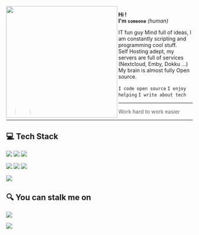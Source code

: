 

<img align="left" width="300" height="300" src="https://media.giphy.com/media/5eLDrEaRGHegx2FeF2/giphy.gif">

 **Hi !  
 I'm `someone`** *(human)*   


IT fun guy
Mind full of ideas, I am constantly scripting and programming cool stuff.   
Self Hosting adept, my servers are full of services (Nextcloud, Emby, Dokku ...)   
My brain is almost fully Open source.

`I code open source` `I enjoy helping` `I write about tech`   


<div height="300"></div>

---
>> Work hard to work easier

---       

## :computer: Tech Stack

<p>
<img src="https://img.shields.io/badge/Python-%2320232a?style=for-the-badge&logo=python&logoColor=%2361DAFB"/>
<img src="https://img.shields.io/badge/JS-%2320232a.svg?style=for-the-badge&logo=javascript&logoColor=%2361DAFB"/>
<img src="https://img.shields.io/badge/Rust-%2320232a.svg?style=for-the-badge&logo=rust&logoColor=%2361DAFB"/>
</p>
<p>
<img src="https://img.shields.io/badge/FastAPI-%2320232a?style=for-the-badge&logo=fastapi&logoColor=%2361DAFB"/>
<img src="https://img.shields.io/badge/ExpressJS-%2320232a.svg?style=for-the-badge&logo=express&logoColor=%2361DAFB"/>
<img src="https://img.shields.io/badge/Tokio-%2320232a.svg?style=for-the-badge&logo=rust&logoColor=%2361DAFB"/>
</p>
<p>
<img src="https://img.shields.io/badge/MongoDB-%2320232a?style=for-the-badge&logo=mongodb&logoColor=%2361DAFB"/>
</p>

## :mag: You can stalk me on

<p>
<a href="https://www.root-me.org/Als0M3?lang=fr">
  <img src="https://img.shields.io/badge/Root Me-purple?style=for-the-badge&logo=game&logoColor=%23161B22">
</a>
</p>
<p>
<a href="https://ozint.eu/ozinter/5007/">
  <img src="https://img.shields.io/badge/Ozint-purple?style=for-the-badge&logo=game&logoColor=%23161B22">
</a>
</p>
